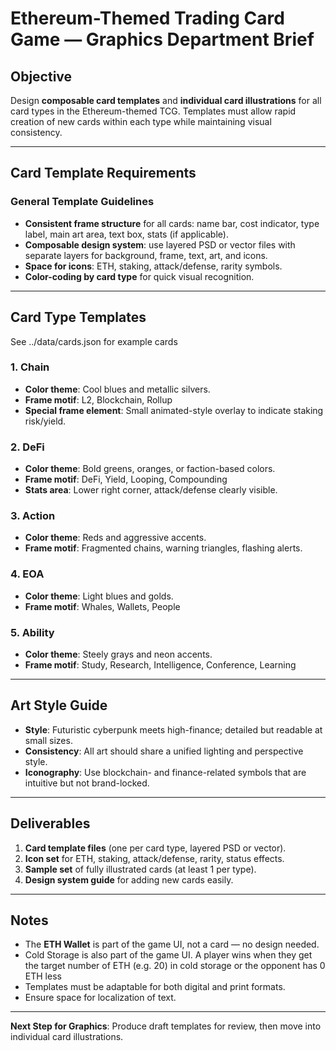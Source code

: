 # Ethereum-Themed Trading Card Game — Graphics Department Brief

## Objective

Design **composable card templates** and **individual card illustrations** for all card types in the Ethereum-themed TCG. Templates must allow rapid creation of new cards within each type while maintaining visual consistency.

---

## Card Template Requirements

### General Template Guidelines

* **Consistent frame structure** for all cards: name bar, cost indicator, type label, main art area, text box, stats (if applicable).
* **Composable design system**: use layered PSD or vector files with separate layers for background, frame, text, art, and icons.
* **Space for icons**: ETH, staking, attack/defense, rarity symbols.
* **Color-coding by card type** for quick visual recognition.

---

## Card Type Templates

See ../data/cards.json for example cards


### 1. Chain

* **Color theme**: Cool blues and metallic silvers.
* **Frame motif**: L2, Blockchain, Rollup
* **Special frame element**: Small animated-style overlay to indicate staking risk/yield.

### 2. DeFi

* **Color theme**: Bold greens, oranges, or faction-based colors.
* **Frame motif**: DeFi, Yield, Looping, Compounding
* **Stats area**: Lower right corner, attack/defense clearly visible.

### 3. Action

* **Color theme**: Reds and aggressive accents.
* **Frame motif**: Fragmented chains, warning triangles, flashing alerts.

### 4. EOA

* **Color theme**: Light blues and golds.
* **Frame motif**: Whales, Wallets, People

### 5. Ability

* **Color theme**: Steely grays and neon accents.
* **Frame motif**: Study, Research, Intelligence, Conference, Learning

---

## Art Style Guide

* **Style**: Futuristic cyberpunk meets high-finance; detailed but readable at small sizes.
* **Consistency**: All art should share a unified lighting and perspective style.
* **Iconography**: Use blockchain- and finance-related symbols that are intuitive but not brand-locked.

---

## Deliverables

1. **Card template files** (one per card type, layered PSD or vector).
2. **Icon set** for ETH, staking, attack/defense, rarity, status effects.
3. **Sample set** of fully illustrated cards (at least 1 per type).
4. **Design system guide** for adding new cards easily.

---

## Notes

* The **ETH Wallet** is part of the game UI, not a card — no design needed.
* Cold Storage is also part of the game UI.  A player wins when they get the target number of ETH (e.g. 20) in cold storage or the opponent has 0 ETH less
* Templates must be adaptable for both digital and print formats.
* Ensure space for localization of text.

---

**Next Step for Graphics**: Produce draft templates for review, then move into individual card illustrations.

